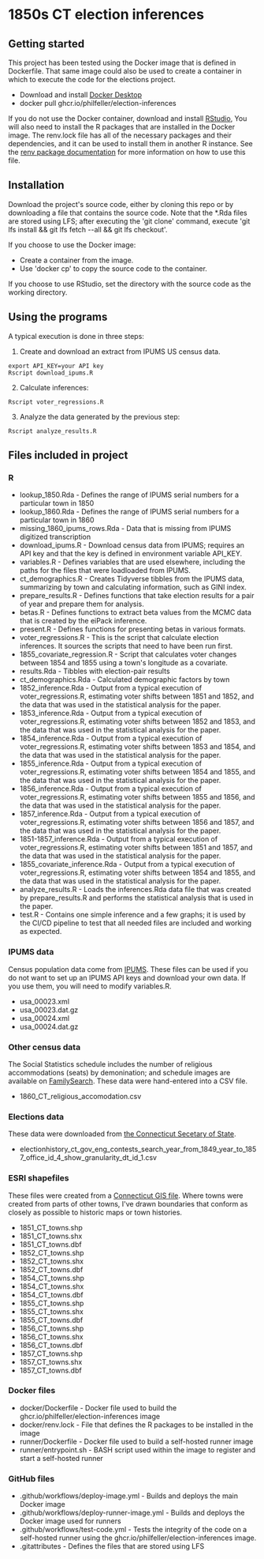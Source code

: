 # 1850s CT election inferences

## Getting started

This project has been tested using the Docker image that is defined in Dockerfile. That same image could also be used to create a container in which to execute the code for the elections project.
- Download and install [Docker Desktop](https://www.docker.com/products/docker-desktop/)
- docker pull ghcr.io/philfeller/election-inferences

If you do not use the Docker container, download and install [RStudio](https://posit.co/products/open-source/rstudio/), You will also need to install the R packages that are installed in the Docker image. The renv.lock file has all of the necessary packages and their dependencies, and it can be used to install them in another R instance. See the [renv package documentation](https://rstudio.github.io/renv/articles/renv.html) for more information on how to use this file.

## Installation

Download the project's source code, either by cloning this repo or by downloading a file that contains the source code. Note that the *.Rda files are stored using LFS; after executing the 'git clone' command, execute 'git lfs install && git lfs fetch --all && git lfs checkout'.

If you choose to use the Docker image:
- Create a container from the image.
- Use 'docker cp' to copy the source code to the container.

If you choose to use RStudio, set the directory with the source code as the working directory.

## Using the programs

A typical execution is done in three steps:
1. Create and download an extract from IPUMS US census data.
```
export API_KEY=your API key
Rscript download_ipums.R
```
2. Calculate inferences:
```
Rscript voter_regressions.R
```
3. Analyze the data generated by the previous step:
```
Rscript analyze_results.R
```
## Files included in project

### R
- lookup_1850.Rda - Defines the range of IPUMS serial numbers for a particular town in 1850
- lookup_1860.Rda - Defines the range of IPUMS serial numbers for a particular town in 1860
- missing_1860_ipums_rows.Rda - Data that is missing from IPUMS digitized transcription
- download_ipums.R - Download census data from IPUMS; requires an API key and that the key is defined in environment variable API_KEY.
- variables.R - Defines variables that are used elsewhere, including the paths for the files that were loadloaded from IPUMS.
- ct_demographics.R - Creates Tidyverse tibbles from the IPUMS data, summarizing by town and calculating information, such as GINI index.
- prepare_results.R - Defines functions that take election results for a pair of year and prepare them for analysis.
- betas.R - Defines functions to extract beta values from the MCMC data that is created by the eiPack inference.
- present.R - Defines functions for presenting betas in various formats.
- voter_regressions.R - This is the script that calculate election inferences. It sources the scripts that need to have been run first.
- 1855_covariate_regression.R - Script that calculates voter changes between 1854 and 1855 using a town's longitude as a covariate.
- results.Rda - Tibbles with election-pair results
- ct_demographics.Rda - Calculated demographic factors by town
- 1852_inference.Rda - Output from a typical execution of voter_regressions.R, estimating voter shifts between 1851 and 1852, and the data that was used in the statistical analysis for the paper.
- 1853_inference.Rda - Output from a typical execution of voter_regressions.R, estimating voter shifts between 1852 and 1853, and the data that was used in the statistical analysis for the paper.
- 1854_inference.Rda - Output from a typical execution of voter_regressions.R, estimating voter shifts between 1853 and 1854, and the data that was used in the statistical analysis for the paper.
- 1855_inference.Rda - Output from a typical execution of voter_regressions.R, estimating voter shifts between 1854 and 1855, and the data that was used in the statistical analysis for the paper.
- 1856_inference.Rda - Output from a typical execution of voter_regressions.R, estimating voter shifts between 1855 and 1856, and the data that was used in the statistical analysis for the paper.
- 1857_inference.Rda - Output from a typical execution of voter_regressions.R, estimating voter shifts between 1856 and 1857, and the data that was used in the statistical analysis for the paper.
- 1851-1857_inference.Rda - Output from a typical execution of voter_regressions.R, estimating voter shifts between 1851 and 1857, and the data that was used in the statistical analysis for the paper.
- 1855_covariate_inference.Rda - Output from a typical execution of voter_regressions.R, estimating voter shifts between 1854 and 1855, and the data that was used in the statistical analysis for the paper.
- analyze_results.R - Loads the inferences.Rda data file that was created by prepare_results.R and performs the statistical analysis that is used in the paper.
- test.R - Contains one simple inference and a few graphs; it is used by the CI/CD pipeline to test that all needed files are included and working as expected.

### IPUMS data
Census population data come from [IPUMS](https://usa.ipums.org/usa/). These files can be used if you do not want to set up an IPUMS API keys and download your own data. If you use them, you will need to modify variables.R.
- usa_00023.xml
- usa_00023.dat.gz
- usa_00024.xml
- usa_00024.dat.gz

### Other census data
The Social Statistics schedule includes the number of religious accommodations (seats) by demonination; and schedule images are available on [FamilySearch](https://www.familysearch.org/records/images/search-results?page=1&place=346&endDate=1860&startDate=1860&creator=Federal%20Census). These data were hand-entered into a CSV file.
- 1860_CT_religious_accomodation.csv

### Elections data
These data were downloaded from [the Connecticut Secetary of State](https://electionhistory.ct.gov/eng/contests/search/year_from:1849/year_to:1857/office_id:4/stage:et-id-3).
- electionhistory_ct_gov_eng_contests_search_year_from_1849_year_to_1857_office_id_4_show_granularity_dt_id_1.csv

### ESRI shapefiles
These files were created from a [Connecticut GIS file](https://ct-deep-gis-open-data-website-ctdeep.hub.arcgis.com/maps/82672ae5f3764021b9a4804f524f928b/about). Where towns were created from parts of other towns, I've drawn boundaries that conform as closely as possible to historic maps or town histories.
- 1851_CT_towns.shp
- 1851_CT_towns.shx
- 1851_CT_towns.dbf
- 1852_CT_towns.shp
- 1852_CT_towns.shx
- 1852_CT_towns.dbf
- 1854_CT_towns.shp
- 1854_CT_towns.shx
- 1854_CT_towns.dbf
- 1855_CT_towns.shp
- 1855_CT_towns.shx
- 1855_CT_towns.dbf
- 1856_CT_towns.shp
- 1856_CT_towns.shx
- 1856_CT_towns.dbf
- 1857_CT_towns.shp
- 1857_CT_towns.shx
- 1857_CT_towns.dbf

### Docker files
- docker/Dockerfile - Docker file used to build the ghcr.io/philfeller/election-inferences image
- docker/renv.lock - File that defines the R packages to be installed in the image
- runner/Dockerfile - Docker file used to build a self-hosted runner image
- runner/entrypoint.sh - BASH script used within the image to register and start a self-hosted runner

### GitHub files
- .github/workflows/deploy-image.yml - Builds and deploys the main Docker image
- .github/workflows/deploy-runner-image.yml - Builds and deploys the Docker image used for runners
- .github/workflows/test-code.yml - Tests the integrity of the code on a self-hosted runner using the ghcr.io/philfeller/election-inferences image.
- .gitattributes - Defines the files that are stored using LFS
